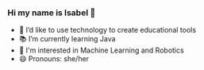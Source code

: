 ### Hi my name is Isabel 👋

- 🔭 I’d like to use technology to create educational tools
- 📚 I’m currently learning Java
- 🌱 I'm interested in Machine Learning and Robotics
- 😄 Pronouns: she/her

